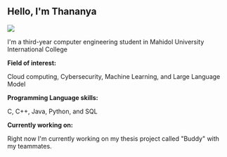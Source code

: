 ## Hello, I'm Thananya

<a href = "https://www.linkedin.com/in/thananya-osochpromma-91b383239/"><img src = "https://img.shields.io/badge/-LinkedIn-0072b1?&style=for-the-badge&logo=linkedin&logoColor=white" /></a>

I'm a third-year computer engineering student in Mahidol University International College

**Field of interest:**

Cloud computing, Cybersecurity, Machine Learning, and Large Language Model

**Programming Language skills:**

C, C++, Java, Python, and SQL

**Currently working on:**

Right now I'm currently working on my thesis project called "Buddy" with my teammates.
<!--
**lornorrr/lornorrr** is a ✨ _special_ ✨ repository because its `README.md` (this file) appears on your GitHub profile.

Here are some ideas to get you started:

- 🔭 I’m currently working on ...
- 🌱 I’m currently learning ...
- 👯 I’m looking to collaborate on ...
- 🤔 I’m looking for help with ...
- 💬 Ask me about ...
- 📫 How to reach me: ...
- 😄 Pronouns: ...
- ⚡ Fun fact: ...
-->

